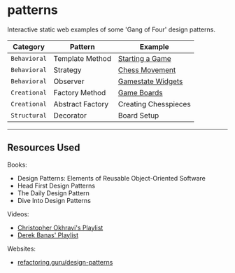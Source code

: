 # patterns

Interactive static web examples of some 'Gang of Four' design patterns.

| Category | Pattern | Example |
| ----- | ----- | ----- |
| ```Behavioral``` | Template Method | [Starting a Game](/Dart/template-method/README.md) |
| ```Behavioral``` | Strategy | [Chess Movement](/Dart/strategy/README.md) |
| ```Behavioral``` | Observer | [Gamestate Widgets](/Dart/observer/README.md) |
| ```Creational``` | Factory Method | [Game Boards](/Dart/factory-method/README.md) |
| ```Creational``` | Abstract Factory | Creating Chesspieces |
| ```Structural``` | Decorator | Board Setup |

-----

## Resources Used

Books:

- Design Patterns: Elements of Reusable Object-Oriented Software
- Head First Design Patterns
- The Daily Design Pattern
- Dive Into Design Patterns

Videos:

- [Christopher Okhravi's Playlist](https://www.youtube.com/playlist?list=PLrhzvIcii6GNjpARdnO4ueTUAVR9eMBpc)
- [Derek Banas' Playlist](https://www.youtube.com/playlist?list=PLF206E906175C7E07)


Websites:

- [refactoring.guru/design-patterns](https://refactoring.guru/design-patterns)

